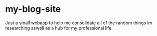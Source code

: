 # my-blog-site
Just a small webapp to help me consolidate all of the random things im researching aswell as a hub for my professional life.
